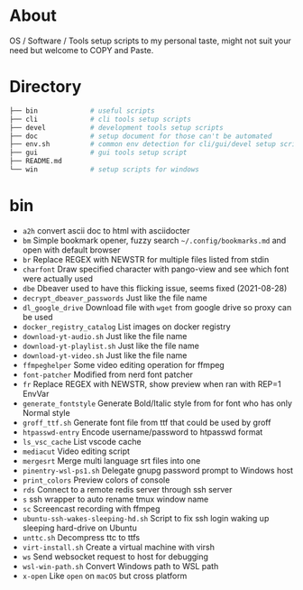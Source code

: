
# About

OS / Software / Tools setup scripts to my personal taste, might not suit your need but welcome to COPY and Paste.

# Directory

```sh
├── bin             # useful scripts
├── cli             # cli tools setup scripts
├── devel           # development tools setup scripts
├── doc             # setup document for those can't be automated
├── env.sh          # common env detection for cli/gui/devel setup scripts
├── gui             # gui tools setup script
├── README.md
└── win             # setup scripts for windows
```

# bin

- `a2h`
  convert ascii doc to html with asciidocter
- `bm`
  Simple bookmark opener, fuzzy search `~/.config/bookmarks.md` and open with default browser
- `br`
  Replace REGEX with NEWSTR for multiple files listed from stdin
- `charfont`
  Draw specified character with pango-view and see which font were actually used
- `dbe`
  Dbeaver used to have this flicking issue, seems fixed (2021-08-28)
- `decrypt_dbeaver_passwords`
  Just like the file name
- `dl_google_drive`
  Download file with `wget` from google drive so proxy can be used
- `docker_registry_catalog`
  List images on docker registry
- `download-yt-audio.sh`
  Just like the file name
- `download-yt-playlist.sh`
  Just like the file name
- `download-yt-video.sh`
  Just like the file name
- `ffmpeghelper`
  Some video editing operation for ffmpeg
- `font-patcher`
  Modified from nerd font patcher
- `fr`
  Replace REGEX with NEWSTR, show preview when ran with REP=1 EnvVar
- `generate_fontstyle`
  Generate Bold/Italic style from for font who has only Normal style
- `groff_ttf.sh`
  Generate font file from ttf that could be used by groff
- `htpasswd-entry`
  Encode username/password to htpasswd format
- `ls_vsc_cache`
  List vscode cache
- `mediacut`
  Video editing script
- `mergesrt`
  Merge multi language srt files into one
- `pinentry-wsl-ps1.sh`
  Delegate gnupg password prompt to Windows host
- `print_colors`
  Preview colors of console
- `rds`
  Connect to a remote redis server through ssh server
- `s`
  ssh wrapper to auto rename tmux window name
- `sc`
  Screencast recording with ffmpeg
- `ubuntu-ssh-wakes-sleeping-hd.sh`
  Script to fix ssh login waking up sleeping hard-drive on Ubuntu
- `unttc.sh`
  Decompress ttc to ttfs
- `virt-install.sh`
  Create a virtual machine with virsh
- `ws`
  Send websocket request to host for debugging
- `wsl-win-path.sh`
  Convert Windows path to WSL path
- `x-open`
  Like `open` on `macOS` but cross platform
